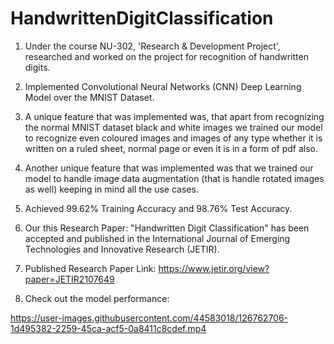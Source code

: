 # HandwrittenDigitClassification

1. Under the course NU-302, 'Research & Development Project', researched and worked on the project for recognition of handwritten digits.

2. Implemented Convolutional Neural Networks (CNN) Deep Learning Model over the MNIST Dataset.

3. A unique feature that was implemented was, that apart from recognizing the normal MNIST dataset black and white images we trained our model to recognize even coloured images and images of any type whether it is written on a ruled sheet, normal page or even it is in a form of pdf also.

4. Another unique feature that was implemented was that we trained our model to handle image data augmentation (that is handle rotated images as well) keeping in mind all the use cases.

5. Achieved 99.62% Training Accuracy and 98.76% Test Accuracy.

6. Our this Research Paper: "Handwritten Digit Classification" has been accepted and published in the International Journal of Emerging Technologies and Innovative Research (JETIR).

7. Published Research Paper Link: https://www.jetir.org/view?paper=JETIR2107649

7. Check out the model performance:

https://user-images.githubusercontent.com/44583018/126762706-1d495382-2259-45ca-acf5-0a8411c8cdef.mp4



